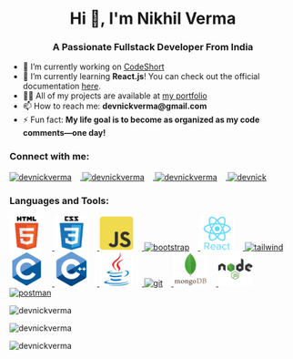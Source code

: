<h1 align="center">Hi 👋, I'm Nikhil Verma</h1>
<h3 align="center">A Passionate Fullstack Developer From India</h3>

<ul>
  <li>🔭 I’m currently working on <a href="https://github.com/devnickverma/CodeShort.git">CodeShort</a></li>
  <li>🌱 I’m currently learning <strong>React.js</strong>! You can check out the official documentation <a href="https://react.dev/">here</a>.</li>
  <li>👨‍💻 All of my projects are available at <a href="https://devnickverma.github.io/portfolio/">my portfolio</a></li>
  <li>📫 How to reach me: <strong>devnickverma@gmail.com</strong></li>
  <li>⚡ Fun fact: <strong>My life goal is to become as organized as my code comments—one day!</strong></li>
</ul>

<h3 align="left">Connect with me:</h3>
<p align="left">
  <a href="https://twitter.com/devnickverma" target="blank">
    <img align="center" src="https://raw.githubusercontent.com/rahuldkjain/github-profile-readme-generator/master/src/images/icons/Social/twitter.svg" alt="devnickverma" height="50" width="60" style="margin-right: 15px;" />
  </a>
  <a href="https://linkedin.com/in/devnickverma" target="blank">
    <img align="center" src="https://raw.githubusercontent.com/rahuldkjain/github-profile-readme-generator/master/src/images/icons/Social/linked-in-alt.svg" alt="devnickverma" height="50" width="60" style="margin-right: 15px;" />
  </a>
  <a href="https://www.leetcode.com/devnickverma" target="blank">
    <img align="center" src="https://raw.githubusercontent.com/rahuldkjain/github-profile-readme-generator/master/src/images/icons/Social/leet-code.svg" alt="devnickverma" height="50" width="60" style="margin-right: 15px;" />
  </a>
  <a href="https://auth.geeksforgeeks.org/user/devnick" target="blank">
    <img align="center" src="https://raw.githubusercontent.com/rahuldkjain/github-profile-readme-generator/master/src/images/icons/Social/geeks-for-geeks.svg" alt="devnick" height="50" width="60" />
  </a>
</p>

<h3 align="left">Languages and Tools:</h3>
<p align="left">
  <a href="https://www.w3.org/html/" target="_blank" rel="noreferrer">
    <img src="https://raw.githubusercontent.com/devicons/devicon/master/icons/html5/html5-original-wordmark.svg" alt="html5" width="60" height="60" style="margin-right: 15px;" />
  </a>
  <a href="https://www.w3schools.com/css/" target="_blank" rel="noreferrer">
    <img src="https://raw.githubusercontent.com/devicons/devicon/master/icons/css3/css3-original-wordmark.svg" alt="css3" width="60" height="60" style="margin-right: 15px;" />
  </a>
  <a href="https://developer.mozilla.org/en-US/docs/Web/JavaScript" target="_blank" rel="noreferrer">
    <img src="https://raw.githubusercontent.com/devicons/devicon/master/icons/javascript/javascript-original.svg" alt="javascript" width="60" height="60" style="border-radius: 8px; margin-right: 15px;" />
  </a>
  <a href="https://getbootstrap.com" target="_blank" rel="noreferrer">
    <img src="https://cdn.jsdelivr.net/gh/devicons/devicon/icons/bootstrap/bootstrap-original.svg" alt="bootstrap" width="60" height="60" style="margin-right: 15px;" />
  </a>
  <a href="https://reactjs.org/" target="_blank" rel="noreferrer">
    <img src="https://raw.githubusercontent.com/devicons/devicon/master/icons/react/react-original-wordmark.svg" alt="react" width="60" height="60" style="margin-right: 15px;" />
  </a>
  <a href="https://tailwindcss.com/" target="_blank" rel="noreferrer">
    <img src="https://www.vectorlogo.zone/logos/tailwindcss/tailwindcss-icon.svg" alt="tailwind" width="60" height="60" />
  </a>
  <a href="https://www.cprogramming.com/" target="_blank" rel="noreferrer">
    <img src="https://raw.githubusercontent.com/devicons/devicon/master/icons/c/c-original.svg" alt="c" width="60" height="60" style="margin-right: 15px;" />
  </a>
  <a href="https://www.w3schools.com/cpp/" target="_blank" rel="noreferrer">
    <img src="https://raw.githubusercontent.com/devicons/devicon/master/icons/cplusplus/cplusplus-original.svg" alt="cplusplus" width="60" height="60" style="margin-right: 15px;" />
  </a>
  <a href="https://www.java.com" target="_blank" rel="noreferrer">
    <img src="https://raw.githubusercontent.com/devicons/devicon/master/icons/java/java-original.svg" alt="java" width="60" height="60" style="margin-right: 15px;" />
  </a>
  <a href="https://git-scm.com/" target="_blank" rel="noreferrer">
    <img src="https://www.vectorlogo.zone/logos/git-scm/git-scm-icon.svg" alt="git" width="60" height="60" style="margin-right: 15px;" />
  </a>
  <a href="https://www.mongodb.com/" target="_blank" rel="noreferrer">
    <img src="https://raw.githubusercontent.com/devicons/devicon/master/icons/mongodb/mongodb-original-wordmark.svg" alt="mongodb" width="60" height="60" style="margin-right: 15px;" />
  </a>
  <a href="https://nodejs.org" target="_blank" rel="noreferrer">
    <img src="https://raw.githubusercontent.com/devicons/devicon/master/icons/nodejs/nodejs-original-wordmark.svg" alt="nodejs" width="60" height="60" style="margin-right: 15px;" />
  </a>
  <a href="https://postman.com" target="_blank" rel="noreferrer">
    <img src="https://www.vectorlogo.zone/logos/getpostman/getpostman-icon.svg" alt="postman" width="60" height="60" style="margin-right: 15px;" />
  </a>
</p>

<p align="left">
  <img src="https://github-readme-stats.vercel.app/api/top-langs?username=devnickverma&show_icons=true&locale=en&layout=compact&theme=radical" alt="devnickverma" />
</p>

<p align="left">
  <img src="https://github-readme-stats.vercel.app/api?username=devnickverma&show_icons=true&locale=en&theme=radical" alt="devnickverma" />
</p>

<p align="left">
  <img src="https://github-readme-streak-stats.herokuapp.com/?user=devnickverma&theme=radical" alt="devnickverma" />
</p>
